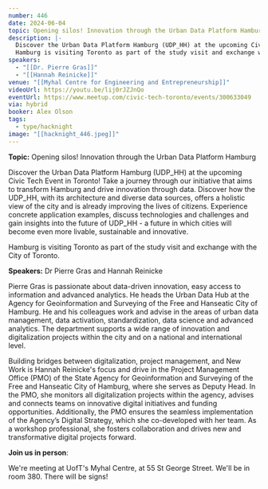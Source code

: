 ```yaml
---
number: 446
date: 2024-06-04
topic: Opening silos! Innovation through the Urban Data Platform Hamburg
description: |-
  Discover the Urban Data Platform Hamburg (UDP_HH) at the upcoming Civic Tech Event in Toronto! Take a journey through our initiative that aims to transform Hamburg and drive innovation through data. Discover how the UDP_HH, with its architecture and diverse data sources, offers a holistic view of the city and is already improving the lives of citizens. Experience concrete application examples, discuss technologies and challenges and gain insights into the future of UDP_HH - a future in which cities will become even more livable, sustainable and innovative.
  Hamburg is visiting Toronto as part of the study visit and exchange with the City of Toronto.
speakers:
  - "[[Dr. Pierre Gras]]"
  - "[[Hannah Reinicke]]"
venue: "[[Myhal Centre for Engineering and Entrepreneurship]]"
videoUrl: https://youtu.be/lij0rJZJnQo
eventUrl: https://www.meetup.com/civic-tech-toronto/events/300633049
via: hybrid
booker: Alex Olson
tags:
  - type/hacknight
image: "[[hacknight_446.jpeg]]"
---
```

**Topic:** Opening silos! Innovation through the Urban Data Platform Hamburg

Discover the Urban Data Platform Hamburg (UDP_HH) at the upcoming Civic Tech Event in Toronto! Take a journey through our initiative that aims to transform Hamburg and drive innovation through data. Discover how the UDP_HH, with its architecture and diverse data sources, offers a holistic view of the city and is already improving the lives of citizens. Experience concrete application examples, discuss technologies and challenges and gain insights into the future of UDP_HH - a future in which cities will become even more livable, sustainable and innovative.

Hamburg is visiting Toronto as part of the study visit and exchange with the City of Toronto.

**Speakers:** Dr Pierre Gras and Hannah Reinicke

Pierre Gras is passionate about data-driven innovation, easy access to information and advanced analytics. He heads the Urban Data Hub at the Agency for Geoinformation and Surveying of the Free and Hanseatic City of Hamburg. He and his colleagues work and advise in the areas of urban data management, data activation, standardization, data science and advanced analytics. The department supports a wide range of innovation and digitalization projects within the city and on a national and international level.

Building bridges between digitalization, project management, and New Work is Hannah Reinicke's focus and drive in the Project Management Office (PMO) of the State Agency for Geoinformation and Surveying of the Free and Hanseatic City of Hamburg, where she serves as Deputy Head. In the PMO, she monitors all digitalization projects within the agency, advises and connects teams on innovative digital initiatives and funding opportunities. Additionally, the PMO ensures the seamless implementation of the Agency’s Digital Strategy, which she co-developed with her team. As a workshop professional, she fosters collaboration and drives new and transformative digital projects forward.

**Join us in person**:

We're meeting at UofT's Myhal Centre, at 55 St George Street. We'll be in room 380. There will be signs!
